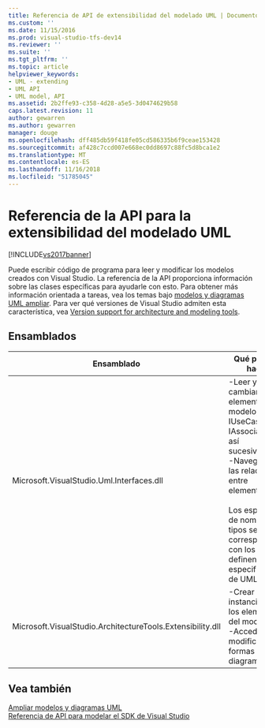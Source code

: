 ```yaml
---
title: Referencia de API de extensibilidad del modelado UML | Documentos de Microsoft
ms.custom: ''
ms.date: 11/15/2016
ms.prod: visual-studio-tfs-dev14
ms.reviewer: ''
ms.suite: ''
ms.tgt_pltfrm: ''
ms.topic: article
helpviewer_keywords:
- UML - extending
- UML API
- UML model, API
ms.assetid: 2b2ffe93-c358-4d28-a5e5-3d0474629b58
caps.latest.revision: 11
author: gewarren
ms.author: gewarren
manager: douge
ms.openlocfilehash: dff485db59f418fe05cd586335b6f9ceae153428
ms.sourcegitcommit: af428c7ccd007e668ec0dd8697c88fc5d8bca1e2
ms.translationtype: MT
ms.contentlocale: es-ES
ms.lasthandoff: 11/16/2018
ms.locfileid: "51785045"
---
```

# <a name="api-reference-for-uml-modeling-extensibility"></a>Referencia de la API para la extensibilidad del modelado UML
[!INCLUDE[vs2017banner](../includes/vs2017banner.md)]

Puede escribir código de programa para leer y modificar los modelos creados con Visual Studio. La referencia de la API proporciona información sobre las clases específicas para ayudarle con esto. Para obtener más información orientada a tareas, vea los temas bajo [modelos y diagramas UML ampliar](../modeling/extend-uml-models-and-diagrams.md). Para ver qué versiones de Visual Studio admiten esta característica, vea [Version support for architecture and modeling tools](../modeling/what-s-new-for-design-in-visual-studio.md#VersionSupport).  
  
## <a name="assemblies"></a>Ensamblados  
  
|Ensamblado|Qué permite hacer|  
|--------------|--------------------------------|  
|Microsoft.VisualStudio.Uml.Interfaces.dll|-Leer y cambiar los elementos del modelo, como IUseCase, IAssociation y así sucesivamente.<br />-Navegar por las relaciones entre elementos.<br /><br /> Los espacios de nombres y tipos se corresponden con los que se definen en la especificación de UML.|  
|Microsoft.VisualStudio.ArchitectureTools.Extensibility.dll|-Crear nuevas instancias de los elementos del modelo<br />-Acceder y modificar formas y diagramas.|  
  
## <a name="see-also"></a>Vea también  
 [Ampliar modelos y diagramas UML](../modeling/extend-uml-models-and-diagrams.md)   
 [Referencia de API para modelar el SDK de Visual Studio](../modeling/api-reference-for-modeling-sdk-for-visual-studio.md)



